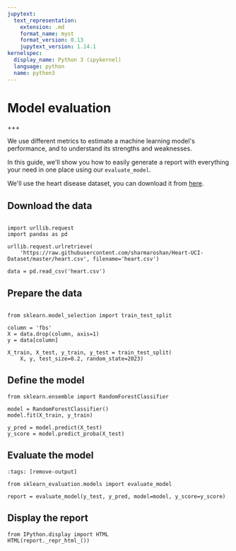 ```yaml
---
jupytext:
  text_representation:
    extension: .md
    format_name: myst
    format_version: 0.13
    jupytext_version: 1.14.1
kernelspec:
  display_name: Python 3 (ipykernel)
  language: python
  name: python3
---
```


# Model evaluation

+++

We use different metrics to estimate a machine learning model's performance, and to understand its strengths and weaknesses.

In this guide, we'll show you how to easily generate a report with everything your need in one place using our `evaluate_model`.

We'll use the heart disease dataset, you can download it from <a href="https://www.kaggle.com/datasets/redwankarimsony/heart-disease-data" target="_blank">here</a>.

## Download the data
```{code-cell} ipython3

import urllib.request
import pandas as pd

urllib.request.urlretrieve(
    'https://raw.githubusercontent.com/sharmaroshan/Heart-UCI-Dataset/master/heart.csv', filename='heart.csv')

data = pd.read_csv('heart.csv')
```

## Prepare the data

```{code-cell} ipython3

from sklearn.model_selection import train_test_split

column = 'fbs'
X = data.drop(column, axis=1)
y = data[column]

X_train, X_test, y_train, y_test = train_test_split(
    X, y, test_size=0.2, random_state=2023)
```

## Define the model

```{code-cell} ipython3
from sklearn.ensemble import RandomForestClassifier

model = RandomForestClassifier()
model.fit(X_train, y_train)

y_pred = model.predict(X_test)
y_score = model.predict_proba(X_test)
```

## Evaluate the model

```{code-cell} ipython3
:tags: [remove-output]

from sklearn_evaluation.models import evaluate_model

report = evaluate_model(y_test, y_pred, model=model, y_score=y_score)
```

## Display the report

```{code-cell} ipython3
from IPython.display import HTML
HTML(report._repr_html_())
```
